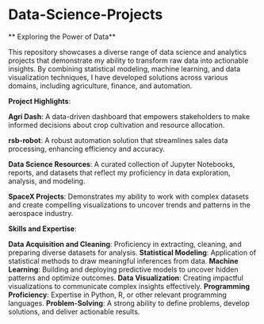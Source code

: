 # Data-Science-Projects
** Exploring the Power of Data**

This repository showcases a diverse range of data science and analytics projects that demonstrate my ability to transform raw data into actionable insights. By combining statistical modeling, machine learning, and data visualization techniques, I have developed solutions across various domains, including agriculture, finance, and automation.

**Project Highlights**:

**Agri Dash**: A data-driven dashboard that empowers stakeholders to make informed decisions about crop cultivation and resource allocation.

**rsb-robot**: A robust automation solution that streamlines sales data processing, enhancing efficiency and accuracy.

**Data Science Resources**: A curated collection of Jupyter Notebooks, reports, and datasets that reflect my proficiency in data exploration, analysis, and modeling.

**SpaceX Projects**: Demonstrates my ability to work with complex datasets and create compelling visualizations to uncover trends and patterns in the aerospace industry.

**Skills and Expertise**:

**Data Acquisition and Cleaning**: Proficiency in extracting, cleaning, and preparing diverse datasets for analysis.
**Statistical Modeling**: Application of statistical methods to draw meaningful inferences from data.
**Machine Learning**: Building and deploying predictive models to uncover hidden patterns and optimize outcomes.
**Data Visualization**: Creating impactful visualizations to communicate complex insights effectively.
**Programming Proficiency**: Expertise in Python, R, or other relevant programming languages.
**Problem-Solving**: A strong ability to define problems, develop solutions, and deliver actionable results.
